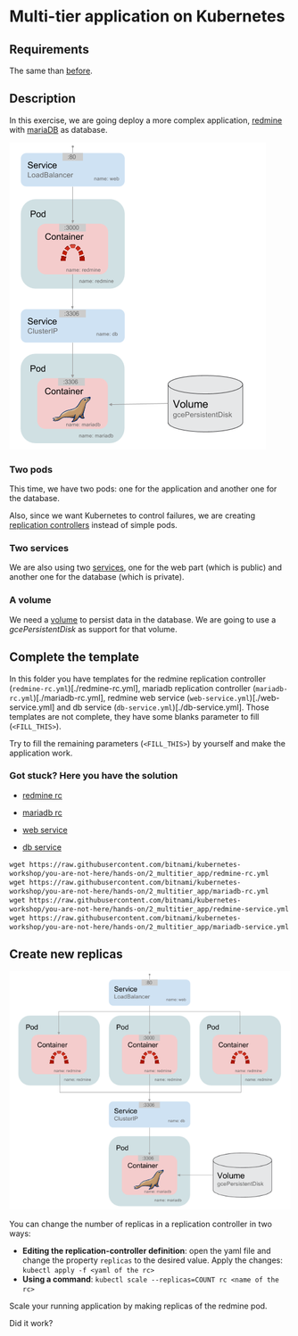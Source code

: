 # Multi-tier application on Kubernetes

## Requirements

The same than [before](../1_first_deploy/README.md#requirements).

## Description

In this exercise, we are going deploy a more complex application, [redmine](http://www.redmine.org/) with [mariaDB](https://mariadb.org/) as database.

![redmine](./resources/redmine.png)

### Two pods

This time, we have two pods: one for the application and another one for the database.

Also, since we want Kubernetes to control failures, we are creating [replication controllers](http://kubernetes.io/v1.1/docs/user-guide/replication-controller.html) instead of simple pods.

### Two services

We are also using two [services](http://kubernetes.io/v1.1/docs/user-guide/services.html), one for the web part (which is public) and another one for the database (which is private).

### A volume

We need a [volume](http://kubernetes.io/v1.0/docs/user-guide/volumes.html) to persist data in the database. We are going to use a _gcePersistentDisk_ as support for that volume.

## Complete the template

In this folder you have templates for the redmine replication controller (`redmine-rc.yml`)[./redmine-rc.yml], mariadb replication controller (`mariadb-rc.yml`)[./mariadb-rc.yml], redmine web service (`web-service.yml`)[./web-service.yml] and db service (`db-service.yml`)[./db-service.yml]. Those templates are not complete, they have some blanks parameter to fill (`<FILL_THIS>`).

Try to fill the remaining parameters (`<FILL_THIS>`) by yourself and make the application work.

### Got stuck? Here you have the solution

- [redmine rc](https://github.com/bitnami/kubernetes-workshop/blob/you-are-not-here/hands-on/2_multitier_app/redmine-rc.yml)

- [mariadb rc](https://github.com/bitnami/kubernetes-workshop/blob/you-are-not-here/hands-on/2_multitier_app/mariadb-rc.yml)

- [web service](https://github.com/bitnami/kubernetes-workshop/blob/you-are-not-here/hands-on/2_multitier_app/redmine-service.yml)

- [db service](https://github.com/bitnami/kubernetes-workshop/blob/you-are-not-here/hands-on/2_multitier_app/mariadb-service.yml)

```
wget https://raw.githubusercontent.com/bitnami/kubernetes-workshop/you-are-not-here/hands-on/2_multitier_app/redmine-rc.yml
wget https://raw.githubusercontent.com/bitnami/kubernetes-workshop/you-are-not-here/hands-on/2_multitier_app/mariadb-rc.yml
wget https://raw.githubusercontent.com/bitnami/kubernetes-workshop/you-are-not-here/hands-on/2_multitier_app/redmine-service.yml
wget https://raw.githubusercontent.com/bitnami/kubernetes-workshop/you-are-not-here/hands-on/2_multitier_app/mariadb-service.yml
```

## Create new replicas

![redmine](./resources/redmine-replicas.png)

You can change the number of replicas in a replication controller in two ways:

- __Editing the replication-controller definition__: open the yaml file and change the property `replicas` to the desired value. Apply the changes: `kubectl apply -f <yaml of the rc>`
- __Using a command__: `kubectl scale --replicas=COUNT rc <name of the rc>`


Scale your running application by making replicas of the redmine pod.


Did it work?
